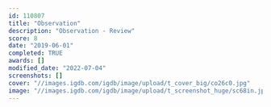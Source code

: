 ```yaml
---
id: 110807
title: "Observation"
description: "Observation - Review"
score: 8
date: "2019-06-01"
completed: TRUE
awards: []
modified_date: "2022-07-04"
screenshots: []
cover: "//images.igdb.com/igdb/image/upload/t_cover_big/co26c0.jpg"
image: "//images.igdb.com/igdb/image/upload/t_screenshot_huge/sc68in.jpg"
---
```


